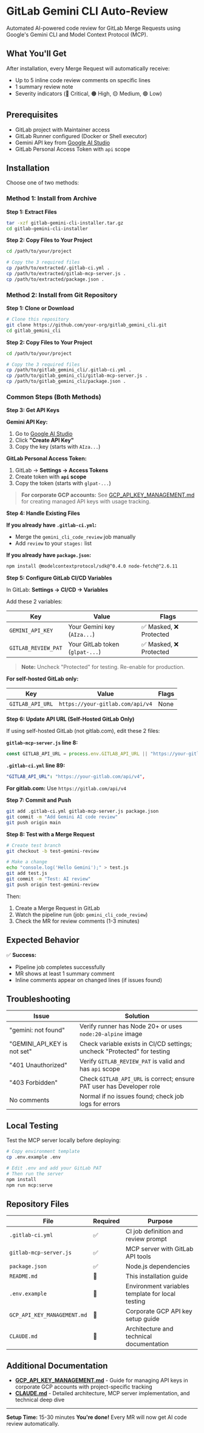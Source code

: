 # GitLab Gemini CLI Auto-Review

Automated AI-powered code review for GitLab Merge Requests using Google's Gemini CLI and Model Context Protocol (MCP).

## What You'll Get

After installation, every Merge Request will automatically receive:
- Up to 5 inline code review comments on specific lines
- 1 summary review note
- Severity indicators (🔴 Critical, 🟠 High, 🟡 Medium, 🟢 Low)

## Prerequisites

- GitLab project with Maintainer access
- GitLab Runner configured (Docker or Shell executor)
- Gemini API key from [Google AI Studio](https://aistudio.google.com/app/apikey)
- GitLab Personal Access Token with `api` scope

## Installation

Choose one of two methods:

### Method 1: Install from Archive

**Step 1: Extract Files**
```bash
tar -xzf gitlab-gemini-cli-installer.tar.gz
cd gitlab-gemini-cli-installer
```

**Step 2: Copy Files to Your Project**
```bash
cd /path/to/your/project

# Copy the 3 required files
cp /path/to/extracted/.gitlab-ci.yml .
cp /path/to/extracted/gitlab-mcp-server.js .
cp /path/to/extracted/package.json .
```

### Method 2: Install from Git Repository

**Step 1: Clone or Download**
```bash
# Clone this repository
git clone https://github.com/your-org/gitlab_gemini_cli.git
cd gitlab_gemini_cli
```

**Step 2: Copy Files to Your Project**
```bash
cd /path/to/your/project

# Copy the 3 required files
cp /path/to/gitlab_gemini_cli/.gitlab-ci.yml .
cp /path/to/gitlab_gemini_cli/gitlab-mcp-server.js .
cp /path/to/gitlab_gemini_cli/package.json .
```

### Common Steps (Both Methods)

**Step 3: Get API Keys**

**Gemini API Key:**
1. Go to [Google AI Studio](https://aistudio.google.com/app/apikey)
2. Click **"Create API Key"**
3. Copy the key (starts with `AIza...`)

**GitLab Personal Access Token:**
1. GitLab → **Settings → Access Tokens**
2. Create token with **`api` scope**
3. Copy the token (starts with `glpat-...`)

> **For corporate GCP accounts:** See [GCP_API_KEY_MANAGEMENT.md](GCP_API_KEY_MANAGEMENT.md) for creating managed API keys with usage tracking.

**Step 4: Handle Existing Files**

**If you already have `.gitlab-ci.yml`:**
- Merge the `gemini_cli_code_review` job manually
- Add `review` to your `stages:` list

**If you already have `package.json`:**
```bash
npm install @modelcontextprotocol/sdk@^0.4.0 node-fetch@^2.6.11
```

**Step 5: Configure GitLab CI/CD Variables**

In GitLab: **Settings → CI/CD → Variables**

Add these 2 variables:

| Key | Value | Flags |
|-----|-------|-------|
| `GEMINI_API_KEY` | Your Gemini key (`AIza...`) | ✅ Masked, ❌ Protected |
| `GITLAB_REVIEW_PAT` | Your GitLab token (`glpat-...`) | ✅ Masked, ❌ Protected |

> **Note:** Uncheck "Protected" for testing. Re-enable for production.

**For self-hosted GitLab only:**

| Key | Value | Flags |
|-----|-------|-------|
| `GITLAB_API_URL` | `https://your-gitlab.com/api/v4` | None |

**Step 6: Update API URL (Self-Hosted GitLab Only)**

If using self-hosted GitLab (not gitlab.com), edit these 2 files:

**`gitlab-mcp-server.js` line 8:**
```javascript
const GITLAB_API_URL = process.env.GITLAB_API_URL || "https://your-gitlab.com/api/v4";
```

**`.gitlab-ci.yml` line 89:**
```yaml
"GITLAB_API_URL": "https://your-gitlab.com/api/v4",
```

**For gitlab.com:** Use `https://gitlab.com/api/v4`

**Step 7: Commit and Push**

```bash
git add .gitlab-ci.yml gitlab-mcp-server.js package.json
git commit -m "Add Gemini AI code review"
git push origin main
```

**Step 8: Test with a Merge Request**

```bash
# Create test branch
git checkout -b test-gemini-review

# Make a change
echo "console.log('Hello Gemini');" > test.js
git add test.js
git commit -m "Test: AI review"
git push origin test-gemini-review
```

Then:
1. Create a Merge Request in GitLab
2. Watch the pipeline run (job: `gemini_cli_code_review`)
3. Check the MR for review comments (1-3 minutes)

## Expected Behavior

✅ **Success:**
- Pipeline job completes successfully
- MR shows at least 1 summary comment
- Inline comments appear on changed lines (if issues found)

## Troubleshooting

| Issue | Solution |
|-------|----------|
| "gemini: not found" | Verify runner has Node 20+ or uses `node:20-alpine` image |
| "GEMINI_API_KEY is not set" | Check variable exists in CI/CD settings; uncheck "Protected" for testing |
| "401 Unauthorized" | Verify `GITLAB_REVIEW_PAT` is valid and has `api` scope |
| "403 Forbidden" | Check `GITLAB_API_URL` is correct; ensure PAT user has Developer role |
| No comments | Normal if no issues found; check job logs for errors |

## Local Testing

Test the MCP server locally before deploying:

```bash
# Copy environment template
cp .env.example .env

# Edit .env and add your GitLab PAT
# Then run the server
npm install
npm run mcp:serve
```

## Repository Files

| File | Required | Purpose |
|------|----------|---------|
| `.gitlab-ci.yml` | ✅ | CI job definition and review prompt |
| `gitlab-mcp-server.js` | ✅ | MCP server with GitLab API tools |
| `package.json` | ✅ | Node.js dependencies |
| `README.md` | 📄 | This installation guide |
| `.env.example` | 📄 | Environment variables template for local testing |
| `GCP_API_KEY_MANAGEMENT.md` | 📄 | Corporate GCP API key setup guide |
| `CLAUDE.md` | 📄 | Architecture and technical documentation |

## Additional Documentation

- **[GCP_API_KEY_MANAGEMENT.md](GCP_API_KEY_MANAGEMENT.md)** - Guide for managing API keys in corporate GCP accounts with project-specific tracking
- **[CLAUDE.md](CLAUDE.md)** - Detailed architecture, MCP server implementation, and technical deep dive

---

**Setup Time:** 15-30 minutes
**You're done!** Every MR will now get AI code review automatically.
